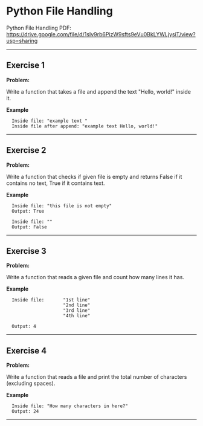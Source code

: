# Python File Handling

Python File Handling PDF:
https://drive.google.com/file/d/1sIv9rb6PizW9sfts9eVu0BkLYWLjysiT/view?usp=sharing



---

## Exercise 1

**Problem:**

Write a function that takes a file and append the text "Hello, world!" inside it.


**Example**

      Inside file: "example text "
      Inside file after append: "example text Hello, world!"

---

## Exercise 2

**Problem:**

Write a function that checks if given file is empty and returns False if it contains no text, True if it contains text.


**Example**

      Inside file: "this file is not empty"
      Output: True
      
      Inside file: ""
      Output: False

---

## Exercise 3

**Problem:**

Write a function that reads a given file and count how many lines it has.


**Example**

      Inside file:       "1st line"      
                         "2nd line"
                         "3rd line"
                         "4th line"
                         
      Output: 4

---

## Exercise 4

**Problem:**

Write a function that reads a file and print the total number of characters (excluding spaces).

 
**Example**
      
      Inside file: "How many characters in here?"
      Output: 24
      
---
